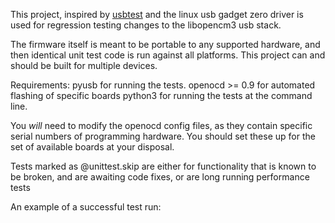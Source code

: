 This project, inspired by [usbtest](http://www.linux-usb.org/usbtest/) and
the linux usb gadget zero driver is used for regression testing changes to the
libopencm3 usb stack.

The firmware itself is meant to be portable to any supported hardware, and then
identical unit test code is run against all platforms.  This project can and
should be built for multiple devices.

Requirements:
pyusb for running the tests.
openocd >= 0.9 for automated flashing of specific boards
python3 for running the tests at the command line.

You _will_ need to modify the openocd config files, as they contain specific
serial numbers of programming hardware. You should set these up for the set of
available boards at your disposal.

Tests marked as @unittest.skip are either for functionality that is known to be
broken, and are awaiting code fixes, or are long running performance tests

An example of a successful test run:


